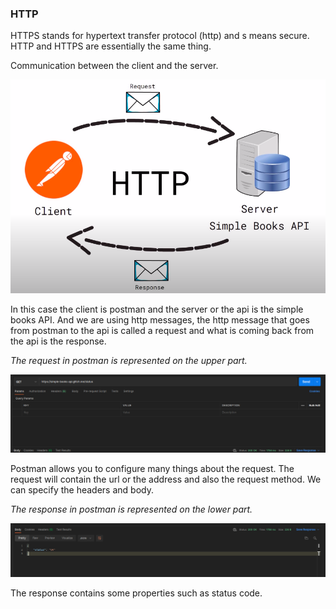 ### HTTP

HTTPS stands for hypertext transfer protocol (http) and s means secure. HTTP and HTTPS are essentially the same thing. 

Communication between the client and the server. 

![HTTP_1.png](https://github.com/lmx97/Postman_Beginners_Tutorial/blob/main/image/HTTP/HTTP_1.png)

In this case the client is postman and the server or the api is the simple books API. And we are using http messages, the http message that goes from postman to the api is called a request and what is coming back from the api is the response.

*The request in postman is represented on the upper part.*

![HTTP_2.png](https://github.com/lmx97/Postman_Beginners_Tutorial/blob/main/image/HTTP/HTTP_2.png)

Postman allows you to configure many things about the request. The request will contain the url or the address and also the request method. We can  specify the headers and body.

*The response in postman is represented on the lower part.*

![HTTP_3.png](https://github.com/lmx97/Postman_Beginners_Tutorial/blob/main/image/HTTP/HTTP_3.png)

The response contains some properties such as status code.

